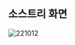 ## 소스트리 화면
![221012](https://user-images.githubusercontent.com/113006326/195263897-b5d02dba-6211-48f9-950b-a9305424fde4.PNG)
